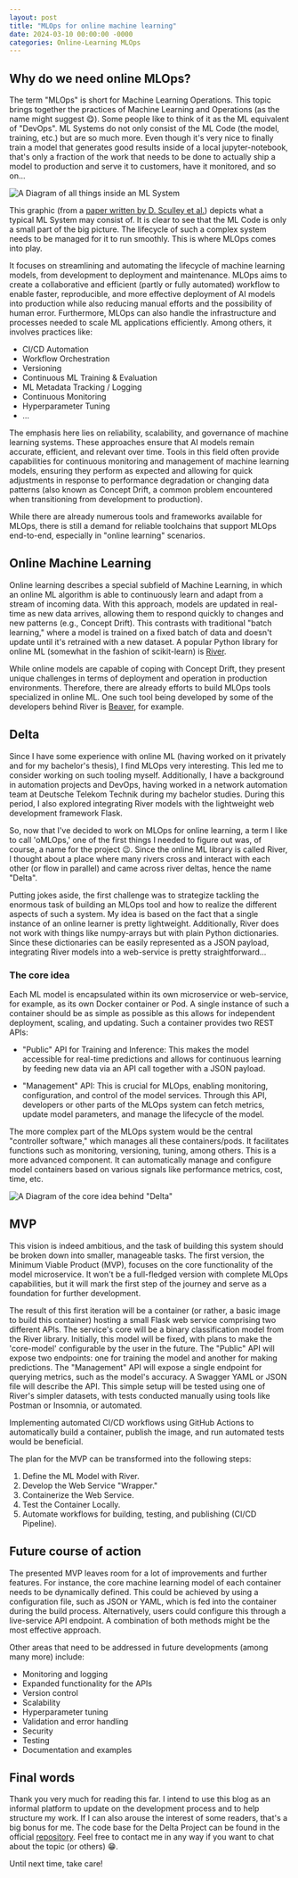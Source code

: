 ```yaml
---
layout: post
title: "MLOps for online machine learning"
date: 2024-03-10 00:00:00 -0000
categories: Online-Learning MLOps
---
```


## Why do we need online MLOps?
The term "MLOps" is short for Machine Learning Operations. This topic brings together the practices of Machine Learning and Operations (as the name might suggest 😋). Some people like to think of it as the ML equivalent of "DevOps". ML Systems do not only consist of the ML Code (the model, training, etc.) but are so much more. Even though it's very nice to finally train a model that generates good results inside of a local jupyter-notebook, that's only a fraction of the work that needs to be done to actually ship a model to production and serve it to customers, have it monitored, and so on...

![A Diagram of all things inside an ML System](/img/MLSystems.png)

This graphic (from a [paper written by D. Sculley et al.](https://proceedings.neurips.cc/paper_files/paper/2015/file/86df7dcfd896fcaf2674f757a2463eba-Paper.pdf)) depicts what a typical ML System may consist of. It is clear to see that the ML Code is only a small part of the big picture. The lifecycle of such a complex system needs to be managed for it to run smoothly. This is where MLOps comes into play. 

It focuses on streamlining and automating the lifecycle of machine learning models, from development to deployment and maintenance. MLOps aims to create a collaborative and efficient (partly or fully automated) workflow to enable faster, reproducible, and more effective deployment of AI models into production while also reducing manual efforts and the possibility of human error. Furthermore, MLOps can also handle the infrastructure and processes needed to scale ML applications efficiently. Among others, it involves practices like:

- CI/CD Automation
- Workflow Orchestration
- Versioning
- Continuous ML Training & Evaluation
- ML Metadata Tracking / Logging
- Continuous Monitoring
- Hyperparameter Tuning
- ...

The emphasis here lies on reliability, scalability, and governance of machine learning systems. These approaches ensure that AI models remain accurate, efficient, and relevant over time. Tools in this field often provide capabilities for continuous monitoring and management of machine learning models, ensuring they perform as expected and allowing for quick adjustments in response to performance degradation or changing data patterns (also known as Concept Drift, a common problem encountered when transitioning from development to production).

While there are already numerous tools and frameworks available for MLOps, there is still a demand for reliable toolchains that support MLOps end-to-end, especially in "online learning" scenarios.

## Online Machine Learning 
Online learning describes a special subfield of Machine Learning, in which an online ML algorithm is able to continuously learn and adapt from a stream of incoming data. With this approach, models are updated in real-time as new data arrives, allowing them to respond quickly to changes and new patterns (e.g., Concept Drift). This contrasts with traditional "batch learning," where a model is trained on a fixed batch of data and doesn't update until it's retrained with a new dataset. A popular Python library for online ML (somewhat in the fashion of scikit-learn) is [River](https://github.com/online-ml/river).

While online models are capable of coping with Concept Drift, they present unique challenges in terms of deployment and operation in production environments. Therefore, there are already efforts to build MLOps tools specialized in online ML. One such tool being developed by some of the developers behind River is [Beaver](https://github.com/online-ml/beaver), for example.

## Delta 
Since I have some experience with online ML (having worked on it privately and for my bachelor's thesis), I find MLOps very interesting. This led me to consider working on such tooling myself. Additionally, I have a background in automation projects and DevOps, having worked in a network automation team at Deutsche Telekom Technik during my bachelor studies. During this period, I also explored integrating River models with the lightweight web development framework Flask.

So, now that I've decided to work on MLOps for online learning, a term I like to call 'oMLOps,' one of the first things I needed to figure out was, of course, a name for the project 😉. Since the online ML library is called River, I thought about a place where many rivers cross and interact with each other (or flow in parallel) and came across river deltas, hence the name "Delta".

Putting jokes aside, the first challenge was to strategize tackling the enormous task of building an MLOps tool and how to realize the different aspects of such a system. My idea is based on the fact that a single instance of an online learner is pretty lightweight. Additionally, River does not work with things like numpy-arrays but with plain Python dictionaries. Since these dictionaries can be easily represented as a JSON payload, integrating River models into a web-service is pretty straightforward...

### The core idea
Each ML model is encapsulated within its own microservice or web-service, for example, as its own Docker container or Pod. A single instance of such a container should be as simple as possible as this allows for independent deployment, scaling, and updating. Such a container provides two REST APIs:

- "Public" API for Training and Inference: This makes the model accessible for real-time predictions and allows for continuous learning by feeding new data via an API call together with a JSON payload. 

- "Management" API: This is crucial for MLOps, enabling monitoring, configuration, and control of the model services. Through this API, developers or other parts of the MLOps system can fetch metrics, update model parameters, and manage the lifecycle of the model.

The more complex part of the MLOps system would be the central "controller software," which manages all these containers/pods. It facilitates functions such as monitoring, versioning, tuning, among others. This is a more advanced component. It can automatically manage and configure model containers based on various signals like performance metrics, cost, time, etc.

![A Diagram of the core idea behind "Delta"](/img/oMLOps.jpg)

## MVP
This vision is indeed ambitious, and the task of building this system should be broken down into smaller, manageable tasks. The first version, the Minimum Viable Product (MVP), focuses on the core functionality of the model microservice. It won't be a full-fledged version with complete MLOps capabilities, but it will mark the first step of the journey and serve as a foundation for further development.

The result of this first iteration will be a container (or rather, a basic image to build this container) hosting a small Flask web service comprising two different APIs. The service's core will be a binary classification model from the River library. Initially, this model will be fixed, with plans to make the 'core-model' configurable by the user in the future. The "Public" API will expose two endpoints: one for training the model and another for making predictions. The "Management" API will expose a single endpoint for querying metrics, such as the model's accuracy. A Swagger YAML or JSON file will describe the API. This simple setup will be tested using one of River's simpler datasets, with tests conducted manually using tools like Postman or Insomnia, or automated.

Implementing automated CI/CD workflows using GitHub Actions to automatically build a container, publish the image, and run automated tests would be beneficial.

The plan for the MVP can be transformed into the following steps:

1. Define the ML Model with River.
2. Develop the Web Service "Wrapper."
3. Containerize the Web Service.
4. Test the Container Locally.
5. Automate workflows for building, testing, and publishing (CI/CD Pipeline).

## Future course of action  
The presented MVP leaves room for a lot of improvements and further features. For instance, the core machine learning model of each container needs to be dynamically defined. This could be achieved by using a configuration file, such as JSON or YAML, which is fed into the container during the build process. Alternatively, users could configure this through a live-service API endpoint. A combination of both methods might be the most effective approach.

Other areas that need to be addressed in future developments (among many more) include:

- Monitoring and logging
- Expanded functionality for the APIs
- Version control
- Scalability
- Hyperparameter tuning
- Validation and error handling
- Security
- Testing
- Documentation and examples

## Final words 
Thank you very much for reading this far. I intend to use this blog as an informal platform to update on the development process and to help structure my work. If I can also arouse the interest of some readers, that's a big bonus for me. The code base for the Delta Project can be found in the official [repository](https://github.com/sebiwtt/Delta). Feel free to contact me in any way if you want to chat about the topic (or others) 😁.

Until next time, take care!